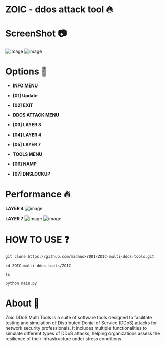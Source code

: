 # ZOIC - ddos attack tool 🔥

# ScreenShot 📷
![image](https://github.com/user-attachments/assets/4623a49b-7c33-4c23-88c4-d41bee9357aa)
![image](https://github.com/user-attachments/assets/a390ca53-b6c7-4a93-880e-8fc1f8c735cf)

# Options 🔎
- **INFO MENU**
- **[01] Update**
- **[02] EXIT**

- **DDOS ATTACK MENU**
- **[03] LAYER 3**
- **[04] LAYER 4**
- **[05] LAYER 7**

- **TOOLS MENU**
- **[06] NAMP**
- **[07] DNSLOCKUP**

# Performance 🔥
**LAYER 4**
![image](https://github.com/user-attachments/assets/f9cb37c7-6de2-4883-bfb5-8dcd75b2d14c)

**LAYER 7**
![image](https://github.com/user-attachments/assets/01f80c2a-dc7e-4ea1-ac9a-435e68c3d141)
![image](https://github.com/user-attachments/assets/983bd6d2-3cce-4360-a1e6-5659bfcaa1e3)

# HOW TO USE ❓
```
git clone https://github.com/madanokr001/ZOIC-multi-ddos-tools.git
```
```
cd ZOIC-multi-ddos-tools/ZOIC
```
```
ls
```
```
python main.py
```

# About 🤑
Zoic DDoS Multi Tools is a suite of software tools designed to facilitate testing and simulation of Distributed Denial of Service (DDoS) attacks for network security professionals. It includes multiple functionalities to simulate different types of DDoS attacks, helping organizations assess the resilience of their infrastructure under stress conditions






